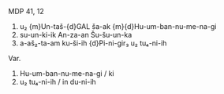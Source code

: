 MDP 41, 12
1. u₂ {m}Un-taš-{d}GAL ša-ak {m}{d}Hu-um-ban-nu-me-na-gi
2. su-un-ki-ik An-za-an Šu-šu-un-ka
3. a-aš₂-ta-am ku-ši-ih {d}Pi-ni-gir₃ u₂ tu₄-ni-ih
   
Var.

1. Hu-um-ban-nu-me-na-gi / ki
3. u₂ tu₄-ni-ih / in du-ni-ih
